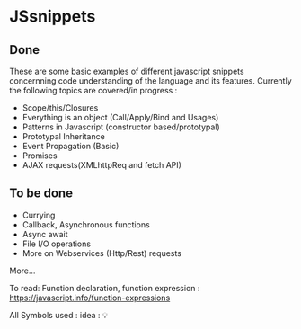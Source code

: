 # JSsnippets

## Done
These are some basic examples of different javascript snippets concernning code understanding of the language and its features.
Currently the following topics are covered/in progress :
- Scope/this/Closures
- Everything is an object (Call/Apply/Bind and Usages)
- Patterns in Javascript (constructor based/prototypal)
- Prototypal Inheritance
- Event Propagation (Basic)
- Promises
- AJAX requests(XMLhttpReq and fetch API)

## To be done
- Currying
- Callback, Asynchronous functions
- Async await 
- File I/O operations
- More on Webservices (Http/Rest) requests

More...

To read:
Function declaration, function expression : https://javascript.info/function-expressions

All Symbols used :
idea : 💡
